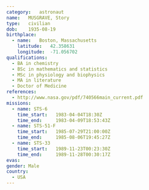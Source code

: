 ```yaml
---
category:	astronaut
name:	MUSGRAVE, Story 
type:	civilian
dob:	1935-08-19
birthplace:
  - name:	Boston, Massachusetts
    latitude:	42.358631
    longitude:	-71.056702
qualifications:
  - BA in chemistry
  - BSc in mathematics and statistics
  - MSc in physiology and biophysics
  - MA in literature
  - Doctor of Medicine
references:
  - http://www.nasa.gov/pdf/740566main_current.pdf
missions:
  - name: STS-6
    time_start:   1983-04-04T18:30Z
    time_end:     1983-04-09T18:53:43Z
  - name: STS-51-F
    time_start:   1985-07-29T21:00:00Z
    time_end:     1985-08-06T19:45:27Z
  - name: STS-33
    time_start:   1989-11-23T00:23:30Z
    time_end:     1989-11-28T00:30:17Z
evas:
gender:	Male
country:
  - USA
---
```

